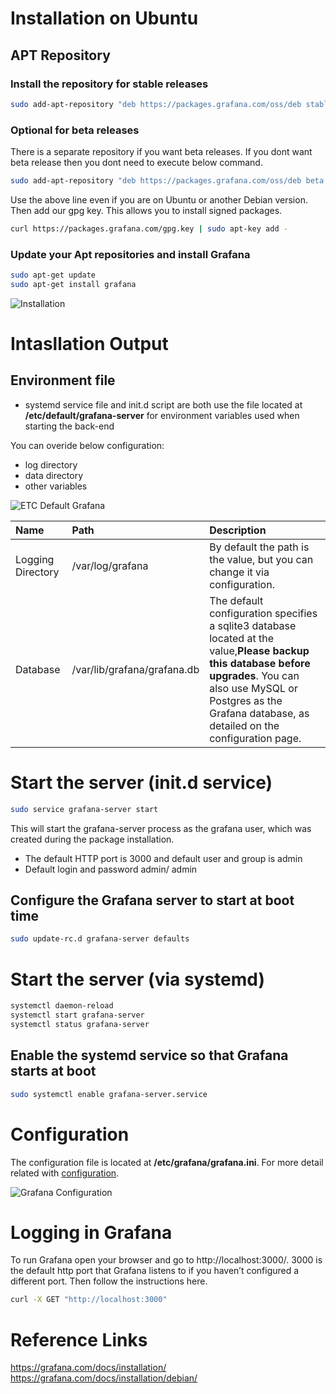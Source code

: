 # Installation on Ubuntu
## APT Repository
### Install the repository for stable releases
```sh
sudo add-apt-repository "deb https://packages.grafana.com/oss/deb stable main"
```
### Optional for beta releases
There is a separate repository if you want beta releases. If you dont want beta release then you dont need to execute below command.

```sh
sudo add-apt-repository "deb https://packages.grafana.com/oss/deb beta main"
```

Use the above line even if you are on Ubuntu or another Debian version. Then add our gpg key. This allows you to install signed packages.

```sh
curl https://packages.grafana.com/gpg.key | sudo apt-key add -
```

### Update your Apt repositories and install Grafana
```sh
sudo apt-get update
sudo apt-get install grafana
```

![Installation](https://github.com/HuangMarco/knowledge-hub/blob/dev/zResources/grafana/installation.jpg)


# Intasllation Output

## Environment file
* systemd service file and init.d script are both use the file located at **/etc/default/grafana-server** for environment variables used when starting the back-end

You can overide below configuration:
* log directory
* data directory
* other variables


![ETC Default Grafana](https://github.com/HuangMarco/knowledge-hub/blob/dev/zResources/grafana/etc-default-grafana.jpg)


| Name | Path | Description |
|:---| :--- | :--- |
| Logging Directory | /var/log/grafana | By default the path is the value, but you can change it via configuration. |
| Database | /var/lib/grafana/grafana.db | The default configuration specifies a sqlite3 database located at the value,**Please backup this database before upgrades**. You can also use MySQL or Postgres as the Grafana database, as detailed on the configuration page. |


# Start the server (init.d service)
```sh
sudo service grafana-server start
```

This will start the grafana-server process as the grafana user, which was created during the package installation. 
* The default HTTP port is 3000 and default user and group is admin
* Default login and password admin/ admin

## Configure the Grafana server to start at boot time
```sh
sudo update-rc.d grafana-server defaults
```

# Start the server (via systemd)
```sh
systemctl daemon-reload
systemctl start grafana-server
systemctl status grafana-server
```

## Enable the systemd service so that Grafana starts at boot
```sh
sudo systemctl enable grafana-server.service
```


# Configuration
The configuration file is located at **/etc/grafana/grafana.ini**. For more detail related with [configuration](https://grafana.com/docs/installation/configuration/).

![Grafana Configuration](https://github.com/HuangMarco/knowledge-hub/blob/dev/zResources/grafana/grafana-configuration.jpg)

# Logging in Grafana
To run Grafana open your browser and go to http://localhost:3000/. 3000 is the default http port that Grafana listens to if you haven’t configured a different port. Then follow the instructions here.

```sh
curl -X GET "http://localhost:3000"
```


# Reference Links
https://grafana.com/docs/installation/
<br>
https://grafana.com/docs/installation/debian/